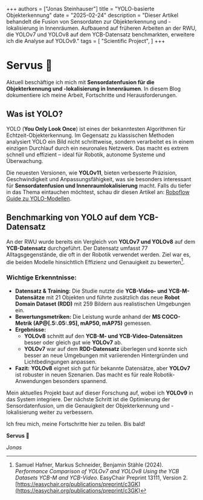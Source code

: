 +++
authors = ["Jonas Steinhauser"]
title = "YOLO-basierte Objekterkennung"
date = "2025-02-24"
description = "Dieser Artikel behandelt die Fusion von Sensordaten zur Objekterkennung und -lokalisierung in Innenräumen. Aufbauend auf früheren Arbeiten an der RWU, die YOLOv7 und YOLOv8 auf dem YCB-Datensatz benchmarkten, erweitere ich die Analyse auf YOLOv9."
tags = [
"Scientific Project",
]
+++

# Servus 👋  

Aktuell beschäftige ich mich mit **Sensordatenfusion für die Objekterkennung und -lokalisierung in Innenräumen**. In diesem Blog dokumentiere ich meine Arbeit, Fortschritte und Herausforderungen.  

## Was ist YOLO?  

YOLO (**You Only Look Once**) ist eines der bekanntesten Algorithmen für Echtzeit-Objekterkennung. Im Gegensatz zu klassischen Methoden analysiert YOLO ein Bild nicht schrittweise, sondern verarbeitet es in einem einzigen Durchlauf durch ein neuronales Netzwerk. Das macht es extrem schnell und effizient – ideal für Robotik, autonome Systeme und Überwachung.  

Die neuesten Versionen, wie **YOLOv11**, bieten verbesserte Präzision, Geschwindigkeit und Anpassungsfähigkeit, was sie besonders interessant für **Sensordatenfusion und Innenraumlokalisierung** macht. Falls du tiefer in das Thema eintauchen möchtest, schau dir diesen Artikel an: [Roboflow Guide zu YOLO-Modellen](https://blog.roboflow.com/guide-to-yolo-models/).  

## Benchmarking von YOLO auf dem YCB-Datensatz  

An der RWU wurde bereits ein Vergleich von **YOLOv7 und YOLOv8** auf dem **YCB-Datensatz** durchgeführt. Der Datensatz umfasst 77 Alltagsgegenstände, die oft in der Robotik verwendet werden. Ziel war es, die beiden Modelle hinsichtlich Effizienz und Genauigkeit zu bewerten[^1].  

### Wichtige Erkenntnisse:  

- **Datensatz & Training:** Die Studie nutzte die **YCB-Video- und YCB-M-Datensätze** mit 21 Objekten und führte zusätzlich das neue **Robot Domain Dataset (RDD)** mit 259 Bildern aus realistischen Umgebungen ein.  
- **Bewertungsmetriken:** Die Leistung wurde anhand der **MS COCO-Metrik (AP@[.5:.05:.95], mAP50, mAP75)** gemessen.  
- **Ergebnisse:**  
  - **YOLOv8** schnitt auf den **YCB-M- und YCB-Video-Datensätzen** besser oder gleich gut wie **YOLOv7** ab.  
  - **YOLOv7** war auf dem **RDD-Datensatz** überlegen und konnte sich besser an neue Umgebungen mit variierenden Hintergründen und Lichtbedingungen anpassen.  
- **Fazit:** **YOLOv8** eignet sich gut für bekannte Datensätze, aber **YOLOv7** ist robuster in neuen Szenarien. Das macht es für reale Robotik-Anwendungen besonders spannend.  

Mein aktuelles Projekt baut auf dieser Forschung auf, wobei ich **YOLOv9** in das System integriere. Der nächste Schritt ist die Optimierung der Sensordatenfusion, um die Genauigkeit der Objekterkennung und -lokalisierung weiter zu verbessern.  

Ich freu mich, meine Fortschritte hier zu teilen. Bis bald!  

**Servus 👋**  

*Jonas*  

[^1]: Samuel Hafner, Markus Schneider, Benjamin Stähle (2024). *Performance Comparison of YOLOv7 and YOLOv8 Using the YCB Datasets YCB-M and YCB-Video*. EasyChair Preprint 13111, Version 2. [https://easychair.org/publications/preprint/c3GK](https://easychair.org/publications/preprint/c3GK)
